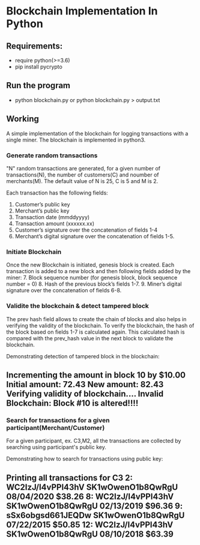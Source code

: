 # Blockchain Implementation In Python

## Requirements:
- require python(>=3.6)
- pip install pycrypto

## Run the program
- python blockchain.py or python blockchain.py > output.txt

## Working
A simple implementation of the blockchain for logging transactions with a single miner. The blockchain is implemented in python3.

### Generate random transactions
"N" random transactions are generated, for a given number of transactions(N), the number of customers(C) and noumber of merchants(M). The default value of N is 25, C is 5 and M is 2.  

Each transaction has the following fields:
1. Customer’s public key
2. Merchant’s public key
3. Transaction date (mmddyyyy)
4. Transaction amount (xxxxxx.xx)
5. Customer’s signature over the concatenation of fields 1-4
6. Merchant’s digital signature over the concatenation of fields 1-5.


### Initiate Blockchain
Once the new Blockchain is initiated, genesis block is created. Each transaction is added to a new block and then following fields added by the miner:
7. Block sequence number (for genesis block, block sequence number = 0) 
8. Hash of the previous block’s fields 1-7.
9. Miner’s digital signature over the concatenation of fields 6-8.


### Validite the blockchain & detect tampered block
The prev hash field allows to create the chain of blocks and also helps in verifying the validity of the blockchain. To verify the blockchain, the hash of the block based on fields 1-7 is calculated again. This calculated hash is compared with the prev_hash value in the next block to validate the blockchain.

Demonstrating detection of tampered block in the blockchain: 

Incrementing the amount in block 10 by $10.00
Initial amount: 72.43
New amount: 82.43
Verifying validity of blockchain....
Invalid Blockchain: Block #10 is altered!!!!
-----------------------------------

### Search for transactions for a given participant(Merchant/Customer)

For a given participant, ex. C3,M2, all the transactions are collected by searching using participant's public key.

Demonstrating how to search for transactions using public key: 

Printing all transactions for C3
2: WC2IzJ/I4vPPl43hV SK1wOwenO1b8QwRgU 08/04/2020 $38.26
8: WC2IzJ/I4vPPl43hV SK1wOwenO1b8QwRgU 02/13/2019 $96.36
9: sSx6obgsd661JEQDw SK1wOwenO1b8QwRgU 07/22/2015 $50.85
12: WC2IzJ/I4vPPl43hV SK1wOwenO1b8QwRgU 08/10/2018 $63.39
-----------------------------------   

